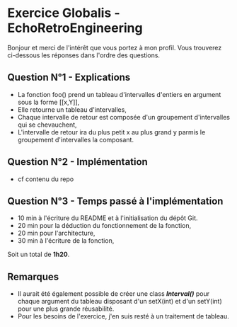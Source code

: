 # Exercice Globalis - EchoRetroEngineering
Bonjour et merci de l'intérêt que vous portez à mon profil.
Vous trouverez ci-dessous les réponses dans l'ordre des questions.

## Question N°1 - Explications
- La fonction foo() prend un tableau d'intervalles d'entiers en argument sous la forme [[x,Y]],
- Elle retourne un tableau d'intervalles,
- Chaque intervalle de retour est composée d'un groupement d'intervalles qui se chevauchent,
- L'intervalle de retour ira du plus petit x au plus grand y parmis le groupement d'intervalles la composant.

## Question N°2 - Implémentation
- cf contenu du repo

## Question N°3 - Temps passé à l'implémentation
 - 10 min à l'écriture du README et à l'initialisation du dépôt Git.
 - 20 min pour la déduction du fonctionnement de la fonction,
 - 20 min pour l'architecture,
 - 30 min à l'écriture de la fonction, 

Soit un total de **1h20**.

## Remarques
- Il aurait été également possible de créer une class ***Interval()*** pour chaque argument du tableau disposant d'un
  setX(int) et d'un setY(int) pour une plus grande réusabilité.
- Pour les besoins de l'exercice, j'en suis resté à un traitement de tableau.
